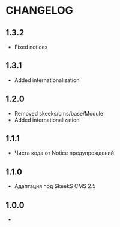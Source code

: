 CHANGELOG
==============

1.3.2
-----------------
  * Fixed notices

1.3.1
-----------------
  * Added internationalization

1.2.0
-----------------
  * Removed skeeks/cms/base/Module
  * Added internationalization

1.1.1
-----------------
  * Чиста кода от Notice предупреждений

1.1.0
-----------------
  * Адаптация под SkeekS CMS 2.5

1.0.0
-----------------
  *
